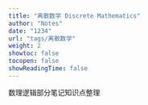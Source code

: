 ```yaml
---
title: "离散数学 Discrete Mathematics"
author: "Notes"
date: "1234"
url: "tags/离散数学"
weight: 2
showtoc: false
tocopen: false
showReadingTime: false
---
```


数理逻辑部分笔记知识点整理

